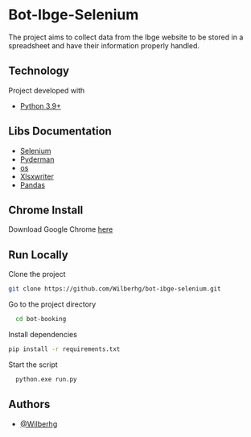 
# Bot-Ibge-Selenium

The project aims to collect data from the Ibge website to be stored in a spreadsheet and have their information properly handled.

## Technology

Project developed with

- [Python 3.9+](https://www.python.org/downloads/release/python-391/)

## Libs Documentation

- [Selenium](https://selenium-python.readthedocs.io/)
- [Pyderman](https://github.com/shadowmoose/pyderman)
- [os](https://docs.python.org/3/library/os.html)
- [Xlsxwriter](https://xlsxwriter.readthedocs.io/)
- [Pandas](https://pandas.pydata.org/)

## Chrome Install

Download Google Chrome [here](https://www.google.com/intl/pt-BR/chrome/)

## Run Locally

Clone the project
```bash
git clone https://github.com/Wilberhg/bot-ibge-selenium.git
```

Go to the project directory
```bash
  cd bot-booking
```

Install dependencies
```bash
pip install -r requirements.txt
```

Start the script
```bash
  python.exe run.py
```

## Authors

- [@Wilberhg](https://www.github.com/Wilberhg)
